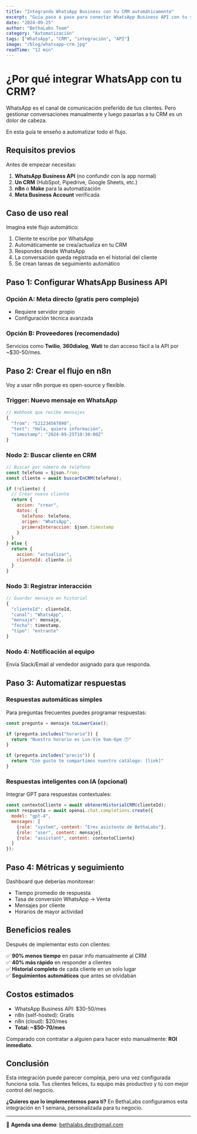 ```yaml
---
title: "Integrando WhatsApp Business con tu CRM automáticamente"
excerpt: "Guía paso a paso para conectar WhatsApp Business API con tu sistema de gestión de clientes usando automatizaciones."
date: "2024-09-25"
author: "BethaLabs Team"
category: "Automatización"
tags: ["WhatsApp", "CRM", "integración", "API"]
image: "/blog/whatsapp-crm.jpg"
readTime: "12 min"
---
```


# ¿Por qué integrar WhatsApp con tu CRM?

WhatsApp es el canal de comunicación preferido de tus clientes. Pero gestionar conversaciones manualmente y luego pasarlas a tu CRM es un dolor de cabeza.

En esta guía te enseño a automatizar todo el flujo.

## Requisitos previos

Antes de empezar necesitas:

1. **WhatsApp Business API** (no confundir con la app normal)
2. **Un CRM** (HubSpot, Pipedrive, Google Sheets, etc.)
3. **n8n** o **Make** para la automatización
4. **Meta Business Account** verificada

## Caso de uso real

Imagina este flujo automático:

1. Cliente te escribe por WhatsApp
2. Automáticamente se crea/actualiza en tu CRM
3. Respondes desde WhatsApp
4. La conversación queda registrada en el historial del cliente
5. Se crean tareas de seguimiento automático

## Paso 1: Configurar WhatsApp Business API

### Opción A: Meta directo (gratis pero complejo)
- Requiere servidor propio
- Configuración técnica avanzada

### Opción B: Proveedores (recomendado)
Servicios como **Twilio**, **360dialog**, **Wati** te dan acceso fácil a la API por ~$30-50/mes.

## Paso 2: Crear el flujo en n8n

Voy a usar n8n porque es open-source y flexible.

### Trigger: Nuevo mensaje en WhatsApp

```javascript
// Webhook que recibe mensajes
{
  "from": "521234567890",
  "text": "Hola, quiero información",
  "timestamp": "2024-09-25T10:30:00Z"
}
```

### Nodo 2: Buscar cliente en CRM

```javascript
// Buscar por número de teléfono
const telefono = $json.from;
const cliente = await buscarEnCRM(telefono);

if (!cliente) {
  // Crear nuevo cliente
  return {
    accion: "crear",
    datos: {
      telefono: telefono,
      origen: "WhatsApp",
      primeraInteraccion: $json.timestamp
    }
  }
} else {
  return {
    accion: "actualizar",
    clienteId: cliente.id
  }
}
```

### Nodo 3: Registrar interacción

```javascript
// Guardar mensaje en historial
{
  "clienteId": clienteId,
  "canal": "WhatsApp",
  "mensaje": mensaje,
  "fecha": timestamp,
  "tipo": "entrante"
}
```

### Nodo 4: Notificación al equipo

Envía Slack/Email al vendedor asignado para que responda.

## Paso 3: Automatizar respuestas

### Respuestas automáticas simples

Para preguntas frecuentes puedes programar respuestas:

```javascript
const pregunta = mensaje.toLowerCase();

if (pregunta.includes("horario")) {
  return "Nuestro horario es Lun-Vie 9am-6pm 🕐"
}

if (pregunta.includes("precio")) {
  return "Con gusto te compartimos nuestro catálogo: [link]"
}
```

### Respuestas inteligentes con IA (opcional)

Integrar GPT para respuestas contextuales:

```javascript
const contextoCliente = await obtenerHistorialCRM(clienteId);
const respuesta = await openai.chat.completions.create({
  model: "gpt-4",
  messages: [
    {role: "system", content: "Eres asistente de BethaLabs"},
    {role: "user", content: mensaje},
    {role: "assistant", content: contextoCliente}
  ]
});
```

## Paso 4: Métricas y seguimiento

Dashboard que deberías monitorear:

- Tiempo promedio de respuesta
- Tasa de conversión WhatsApp → Venta
- Mensajes por cliente
- Horarios de mayor actividad

## Beneficios reales

Después de implementar esto con clientes:

✅ **90% menos tiempo** en pasar info manualmente al CRM  
✅ **40% más rápido** en responder a clientes  
✅ **Historial completo** de cada cliente en un solo lugar  
✅ **Seguimientos automáticos** que antes se olvidaban  

## Costos estimados

- WhatsApp Business API: $30-50/mes
- n8n (self-hosted): Gratis
- n8n (cloud): $20/mes
- **Total: ~$50-70/mes**

Comparado con contratar a alguien para hacer esto manualmente: **ROI inmediato**.

## Conclusión

Esta integración puede parecer compleja, pero una vez configurada funciona sola. Tus clientes felices, tu equipo más productivo y tú con mejor control del negocio.

**¿Quieres que lo implementemos para ti?** En BethaLabs configuramos esta integración en 1 semana, personalizada para tu negocio.

---

📧 **Agenda una demo**: bethalabs.dev@gmail.com
